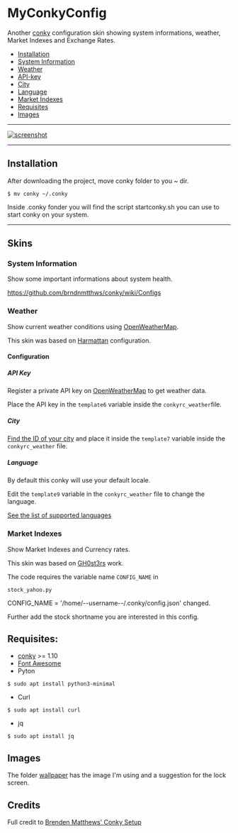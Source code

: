# MyConkyConfig
Another [conky](https://github.com/brndnmtthws/conky) configuration skin showing system informations, weather, Market Indexes and Exchange Rates.

* [Installation](#installation)
* [System Information](#system-information)
* [Weather](#weather)
* [API-key](#api-key)
* [City](#city)
* [Language](#language)
* [Market Indexes](#market-indexes)
* [Requisites](#requisites)
* [Images](#images)

---

[![screenshot](https://github.com/rpungartnik/MyConkyConfig/blob/master/screenshot-thumb.png)](https://github.com/rpungartnik/MyConkyConfig/blob/master/screenshot.png)

---

## Installation
After downloading the project, move conky folder to you ~ dir.

```
$ mv conky ~/.conky
```

Inside .conky fonder you will find the script startconky.sh you can use to start conky on your system.

---

## Skins
### System Information
Show some important informations about system health.

https://github.com/brndnmtthws/conky/wiki/Configs

### Weather
Show current weather conditions using [OpenWeatherMap](http://openweathermap.org/).

This skin was based on [Harmattan](https://github.com/zagortenay333/Harmattan) configuration.

#### Configuration
##### API Key
Register a private API key on [OpenWeatherMap](http://openweathermap.org/) to get weather data.

Place the API key in the `template6` variable inside the `conkyrc_weather`file.

##### City

[Find the ID of your city](http://bulk.openweathermap.org/sample/) and place it inside the `template7` variable inside the `conkyrc_weather` file.

##### Language

By default this conky will use your default locale.

Edit the `template9` variable in the `conkyrc_weather` file to change the language.

[See the list of supported languages](http://openweathermap.org/current#multi)

### Market Indexes
Show Market Indexes and Currency rates.

This skin was based on [GH0st3rs](https://github.com/GH0st3rs/YahooFinance) work.

The code requires the variable name `CONFIG_NAME` in 
```
stock_yahoo.py
```
CONFIG_NAME = '/home/--username--/.conky/config.json' changed.

Further add the stock shortname you are interested in this config.

## Requisites:
 * [conky](https://github.com/brndnmtthws/conky) >= 1.10
 * [Font Awesome](https://github.com/FortAwesome/Font-Awesome)
 * Pyton

```
$ sudo apt install python3-minimal
```

 * Curl

```
$ sudo apt install curl
```

 * jq

```
$ sudo apt install jq
```

## Images
The folder [wallpaper](https://github.com/rpungartnik/MyConkyConfig/tree/master/wallpaper) has the image I'm using and a suggestion for the lock screen.

## Credits
Full credit to [Brenden Matthews' Conky Setup](https://github.com/brndnmtthws)
